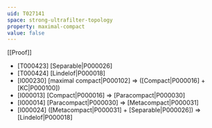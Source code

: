 ```yaml
---
uid: T027141
space: strong-ultrafilter-topology
property: maximal-compact
value: false
---
```

[[Proof]]

* [T000423] [Separable|P000026]
* [T000424] [Lindelof|P000018]
* [I000230] [maximal compact|P000102] => ([Compact|P000016] + [KC|P000100])
* [I000013] [Compact|P000016] => [Paracompact|P000030]
* [I000014] [Paracompact|P000030] => [Metacompact|P000031]
* [I000024] ([Metacompact|P000031] + [Separable|P000026]) => [Lindelof|P000018]

